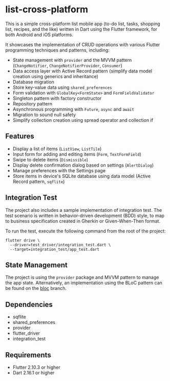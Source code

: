# list-cross-platform
This is a simple cross-platform list mobile app 
(to-do list, tasks, shopping list, recipes, and the like) 
written in Dart using the Flutter framework, 
for both Android and iOS platforms.

It showcases the implementation of CRUD operations 
with various Flutter programming techniques and patterns, including:
- State management with `provider` and the MVVM pattern 
  (`ChangeNotifier`, `ChangeNotifierProvider`, `Consumer`)
- Data access layer with Active Record pattern 
  (simplify data model creation using generics and inheritance)
- Database migration
- Store key-value data using `shared_preferences`
- Form validation with `GlobalKey<FormState>` and `FormFieldValidator`
- Singleton pattern with factory constructor
- Repository pattern
- Asynchronous programming with `Future`, `async` and `await`
- Migration to sound null safety
- Simplify collection creation using spread operator and collection if

## Features
- Display a list of items (`ListView`, `ListTile`)
- Input form for adding and editing items (`Form`, `TextFormField`)
- Swipe to delete items (`Dismissible`)
- Display delete confirmation dialog based on settings (`AlertDialog`)
- Manage preferences with the Settings page
- Store items in device's SQLite database using data model 
  (Active Record pattern, `sqflite`)

## Integration Test
The project also includes a sample implementation of integration test. 
The test scenario is written in behavior-driven development (BDD) style, 
to map to business specification created in Gherkin or 
Given-When-Then format.

To run the test, execute the following command from 
the root of the project:
```
flutter drive \
  --driver=test_driver/integration_test.dart \
  --target=integration_test/app_test.dart
```

## State Management
The project is using the `provider` package and MVVM pattern to manage
the app state. Alternatively, an implementation using the BLoC pattern
can be found on the 
[bloc](https://github.com/cyliong/list-cross-platform/tree/bloc) branch.

## Dependencies
- sqflite
- shared_preferences
- provider
- flutter_driver
- integration_test

## Requirements
- Flutter 2.10.3 or higher
- Dart 2.16.1 or higher
